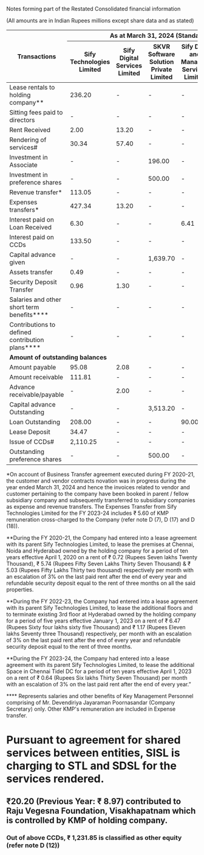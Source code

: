 Notes forming part of the Restated Consolidated financial information

(All amounts are in Indian Rupees millions except share data and as stated)

<table><thead><tr><th rowspan="2">Transactions</th><th colspan="5">As at March 31, 2024 (Standalone)</th></tr><tr><th>Sify Technologies Limited</th><th>Sify Digital Services Limited</th><th>SKVR Software Solution Private Limited</th><th>Sify Data and Managed Services Limited</th><th>Key Management Personnel</th></tr></thead><tbody><tr><td>Lease rentals to holding company**</td><td>236.20</td><td>-</td><td>-</td><td>-</td><td>-</td></tr><tr><td>Sitting fees paid to directors</td><td>-</td><td>-</td><td>-</td><td>-</td><td>0.35</td></tr><tr><td>Rent Received</td><td>2.00</td><td>13.20</td><td>-</td><td>-</td><td>-</td></tr><tr><td>Rendering of services#</td><td>30.34</td><td>57.40</td><td>-</td><td>-</td><td>-</td></tr><tr><td>Investment in Associate</td><td>-</td><td>-</td><td>196.00</td><td>-</td><td>-</td></tr><tr><td>Investment in preference shares</td><td>-</td><td>-</td><td>500.00</td><td>-</td><td>-</td></tr><tr><td>Revenue transfer*</td><td>113.05</td><td>-</td><td>-</td><td>-</td><td>-</td></tr><tr><td>Expenses transfers*</td><td>427.34</td><td>13.20</td><td>-</td><td>-</td><td>-</td></tr><tr><td>Interest paid on Loan Received</td><td>6.30</td><td>-</td><td>-</td><td>6.41</td><td>-</td></tr><tr><td>Interest paid on CCDs</td><td>133.50</td><td>-</td><td>-</td><td>-</td><td>-</td></tr><tr><td>Capital advance given</td><td>-</td><td>-</td><td>1,639.70</td><td>-</td><td>-</td></tr><tr><td>Assets transfer</td><td>0.49</td><td>-</td><td>-</td><td>-</td><td>-</td></tr><tr><td>Security Deposit Transfer</td><td>0.96</td><td>1.30</td><td>-</td><td>-</td><td>-</td></tr><tr><td>Salaries and other short term benefits****</td><td>-</td><td>-</td><td>-</td><td>-</td><td>2.10</td></tr><tr><td>Contributions to defined contribution plans****</td><td>-</td><td>-</td><td>-</td><td>-</td><td>0.13</td></tr><tr><td colspan="6"><strong>Amount of outstanding balances</strong></td></tr><tr><td>Amount payable</td><td>95.08</td><td>2.08</td><td>-</td><td>-</td><td>-</td></tr><tr><td>Amount receivable</td><td>111.81</td><td>-</td><td>-</td><td>-</td><td>-</td></tr><tr><td>Advance receivable/payable</td><td>-</td><td>2.00</td><td>-</td><td>-</td><td>-</td></tr><tr><td>Capital advance Outstanding</td><td>-</td><td>-</td><td>3,513.20</td><td>-</td><td>-</td></tr><tr><td>Loan Outstanding</td><td>208.00</td><td>-</td><td>-</td><td>90.00</td><td>-</td></tr><tr><td>Lease Deposit</td><td>34.47</td><td>-</td><td>-</td><td>-</td><td>-</td></tr><tr><td>Issue of CCDs#</td><td>2,110.25</td><td>-</td><td>-</td><td>-</td><td>-</td></tr><tr><td>Outstanding preference shares</td><td>-</td><td>-</td><td>500.00</td><td>-</td><td>-</td></tr></tbody></table>

*On account of Business Transfer agreement executed during FY 2020-21, the customer and vendor contracts novation was in progress during the year ended March 31, 2024 and hence the invoices related to vendor and customer pertaining to the company have been booked in parent / fellow subsidiary company and subsequently transferred to subsidiary companies as expense and revenue transfers. The Expenses Transfer from Sify Technologies Limited for the FY 2023-24 includes ₹ 5.60 of KMP remuneration cross-charged to the Company (refer note D (7), D (17) and D (18)).

**During the FY 2020-21, the Company had entered into a lease agreement with its parent Sify Technologies Limited, to lease the premises at Chennai, Noida and Hyderabad owned by the holding company for a period of ten years effective April 1, 2020 on a rent of ₹ 0.72 (Rupees Seven lakhs Twenty Thousand), ₹ 5.74 (Rupees Fifty Seven Lakhs Thirty Seven Thousand) & ₹ 5.03 (Rupees Fifty Lakhs Thirty two thousand) respectively per month with an escalation of 3% on the last paid rent after the end of every year and refundable security deposit equal to the rent of three months on all the said properties.

**During the FY 2022-23, the Company had entered into a lease agreement with its parent Sify Technologies Limited, to lease the additional floors and to terminate existing 3rd floor at Hyderabad owned by the holding company for a period of five years effective January 1, 2023 on a rent of ₹ 6.47 (Rupees Sixty four lakhs sixty five Thousand) and ₹ 1.17 (Rupees Eleven lakhs Seventy three Thousand) respectively, per month with an escalation of 3% on the last paid rent after the end of every year and refundable security deposit equal to the rent of three months.

**During the FY 2023-24, the Company had entered into a lease agreement with its parent Sify Technologies Limited, to lease the additional Space in Chennai Tidel DC for a period of ten years effective April 1, 2023 on a rent of ₹ 0.64 (Rupees Six lakhs Thirty Seven Thousand) per month with an escalation of 3% on the last paid rent after the end of every year.”

**** Represents salaries and other benefits of Key Management Personnel comprising of Mr. Devendiriya Jayaraman Poornasandar (Company Secretary) only. Other KMP's remuneration are included in Expense transfer.

# Pursuant to agreement for shared services between entities, SISL is charging to STL and SDSL for the services rendered.

## ₹20.20 (Previous Year: ₹ 8.97) contributed to Raju Vegesna Foundation, Visakhapatnam which is controlled by KMP of holding company.

### Out of above CCDs, ₹ 1,231.85 is classified as other equity (refer note D (12))